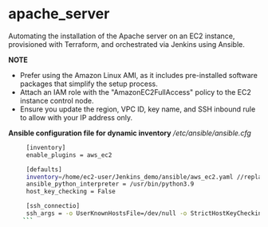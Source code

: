 # apache_server
Automating the installation of the Apache server on an EC2 instance, provisioned with Terraform, and orchestrated via Jenkins using Ansible.

**NOTE**
 - Prefer using the Amazon Linux AMI, as it includes pre-installed software packages that simplify the setup process.
 -  Attach an IAM role with the "AmazonEC2FullAccess" policy to the EC2 instance control node.
 - Ensure you update the region, VPC ID, key name, and SSH inbound rule to allow with your IP address only.


**Ansible configuration file for dynamic inventory**
*/etc/ansible/ansible.cfg*

 ```bash
      [inventory]
      enable_plugins = aws_ec2

      [defaults]
      inventory=/home/ec2-user/Jenkins_demo/ansible/aws_ec2.yaml //replace with your inventory file path
      ansible_python_interpreter = /usr/bin/python3.9
      host_key_checking = False

      [ssh_connectio]
      ssh_args = -o UserKnownHostsFile=/dev/null -o StrictHostKeyChecking=no
     ```
